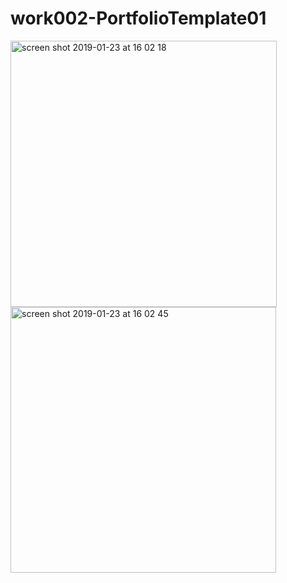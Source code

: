 # work002-PortfolioTemplate01

<img width="426" alt="screen shot 2019-01-23 at 16 02 18" src="https://user-images.githubusercontent.com/39505587/51588859-ac37c600-1f28-11e9-9e20-38abf6175db1.png">
<img width="425" alt="screen shot 2019-01-23 at 16 02 45" src="https://user-images.githubusercontent.com/39505587/51588860-ac37c600-1f28-11e9-8c1a-6b7dad2aaac8.png">
